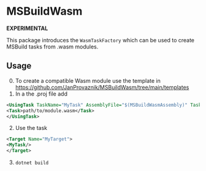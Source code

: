 # MSBuildWasm
**EXPERIMENTAL**

This package introduces the `WasmTaskFactory` which can be used to create MSBuild tasks from .wasm modules.

## Usage
0. To create a compatible Wasm module use the template in https://github.com/JanProvaznik/MSBuildWasm/tree/main/templates
1. In a the .proj file add 
```xml
<UsingTask TaskName="MyTask" AssemblyFile="$(MSBuildWasmAssembly)" TaskFactory="WasmTaskFactory" Condition="$(MSBuildWasmAssembly) != ''">
<Task>path/to/module.wasm</Task>
</UsingTask>
```
2. Use the task
```xml
<Target Name="MyTarget">
<MyTask/>
</Target>
```
3. `dotnet build`
